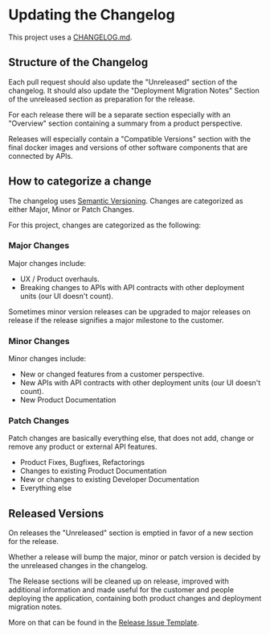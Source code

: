 Updating the Changelog
======================

This project uses a [CHANGELOG.md](../../CHANGELOG.md).

## Structure of the Changelog

Each pull request should also update the "Unreleased" section of the changelog.
It should also update the "Deployment Migration Notes" Section of the unreleased section as preparation for the release.

For each release there will be a separate section especially with an "Overview" section containing a summary
from a product perspective.

Releases will especially contain a "Compatible Versions" section with the final docker 
images and versions of other software components that are connected by APIs.

## How to categorize a change

The changelog uses [Semantic Versioning](https://semver.org/spec/v2.0.0.html).
Changes are categorized as either Major, Minor or Patch Changes.

For this project, changes are categorized as the following:

### Major Changes

Major changes include:

- UX / Product overhauls.
- Breaking changes to APIs with API contracts with other deployment units (our UI doesn't count).

Sometimes minor version releases can be upgraded to major releases on release if the release
signifies a major milestone to the customer.

### Minor Changes

Minor changes include:

- New or changed features from a customer perspective.
- New APIs with API contracts with other deployment units (our UI doesn't count).
- New Product Documentation

### Patch Changes

Patch changes are basically everything else, that does not add, change or remove any product or external API features.

- Product Fixes, Bugfixes, Refactorings
- Changes to existing Product Documentation
- New or changes to existing Developer Documentation
- Everything else

## Released Versions

On releases the "Unreleased" section is emptied in favor of a new section for the release.

Whether a release will bump the major, minor or patch version is decided by the unreleased changes in the changelog.

The Release sections will be cleaned up on release, improved with additional information and made
useful for the customer and people deploying the application, containing both product changes and
deployment migration notes.

More on that can be found in the [Release Issue Template](../../.github/ISSUE_TEMPLATE/release.md).